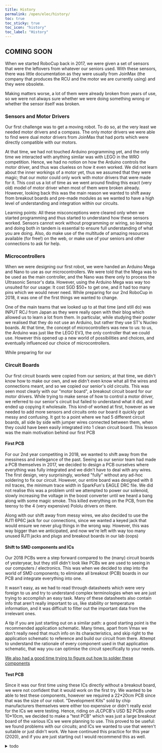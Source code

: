 ```yaml
---
title: History
permalink: /open/elec/history/
toc: true
toc_sticky: true
toc_icon: "history"
toc_label: "History"
---
```


## COMING SOON

When we started RoboCup back in 2017, we were given a set of sensors that were
the leftovers from whatever our seniors used. With these sensors, there was
little documentation as they were usually from JoinMax (the company that
produces the RCU and the motor we are currently using) and they were obsolete.

Making matters worse, a lot of them were already broken from years of use, so we
were not always sure whether we were doing something wrong or whether the sensor
itself was broken.

### Sensors and Motor Drivers

Our first challenge was to get a moving robot. To do so, at the very least we
needed motor drivers and a compass.<!--- link to components section on IMU --->
The only motor drivers we were able to find were dual motor drivers from
JoinMax<!--- link to product page ---> that had ports which were directly
compatible with our motors.

At that time, we had not touched Arduino programming yet, and the only time we
interacted with anything similar was with LEGO in the WRO competition. Hence, we
had no notion on how the Arduino controls the motor driver, and thus was
clueless on how it even worked. We did not learn about the inner workings of a
motor yet, thus we assumed that they were magic; that our motor could only work
with motor drivers that were made for it. This cost us a lot of time as we went
around finding this exact (very old) model of motor driver when most of them
were broken already. However, looking back this was the main reason we wanted to
shift away from breakout boards and pre-made modules as we wanted to have a high
level of understanding and integration within our circuits.

Learning points: All these misconceptions were cleared only when we started
programming and thus started to understand how these sensors worked. Sensors
cannot work without programming or wiring, so learning and doing both in tandem
is essential to ensure full understanding of what you are doing. Also, do make
use of the multitude of amazing resources available (for free!) on the web, or
make use of your seniors and other connections to ask for help.

### Microcontrollers

When we were designing our first robot, we were handed an Arduino Mega and Nano
to use as our microcontrollers.<!---link the arduino stores here---> We were
told that the Mega was to be used as the main controller, and the Nano was there
only to process the Ultrasonic Sensor's data. However, using the Arduino Mega
was way too unsuited for our usage: It cost SGD \$50+ to get one, and it had too
many pins which we would never need. While preparing for our 2nd RoboCup in
2018, it was one of the first things we wanted to change.

One of the main teams that we looked up to at that time (and still do) was INPUT
RCJ from Japan<!---link---> as they were really open with their blog which
allowed us to learn a lot from them. In particular, while studying their poster
we realised that they do not use an Arduino, but rather they use ST's Nucleo
boards.<!---link---> At that time, the concept of microcontrollers was new to
us: to us, the Arduino was just like the LEGO EV3,<!---link---> the only
controller that we could use. However this opened up a new world of
possibilities and choices, and eventually influenced our choice of
microcontrollers.<!---link--->

While preparing for our

### Circuit Boards

Our first circuit boards were copied from our seniors; at that time, we didn't
know how to make our own, and we didn't even know what all the wires and
connections meant, and so we copied our senior's old circuits. This was seen
most clearly with our "motor board", a breakout circuit board for our motor
drivers. While trying to make sense of how to control a motor driver, we
referred to our senior's circuit but failed to understand what it did, and ended
up copying it wholesale. This kind-of worked at first, however as we needed to
add more sensors and circuits onto our board it quickly got messy and confusing.
It got to a point where we had 5 different circuit boards, all side by side with
jumper wires connected between them, when they could have been easily integrated
into 1 clean circuit board. This lesson was the main motivation behind our first
PCB<!---link it here---> <!---see if have any old photos--->

#### First PCB

For our 2nd year competiting in 2018, we wanted to shift away from the messiness
and inelegance of the past. Seeing as our senior team had made a PCB themselves
in 2017, we decided to design a PCB ourselves where everything was fully
integrated and we didn't have to deal with any wires. The first design, very
surprisingly, worked "fully" without any ad-hoc soldering to fix our circuit.
However, our entire board was designed with 8 mil traces, the minimum trace
width in SparkFun's EAGLE DRC file. We did not realise this was a problem until
we attempted to power our solenoid, slowly increasing the voltage in the boost
converter until we heard a bang along with some magic smoke. This killed
everything on the PCB, from the teensy to the 4 (very expensive) Pololu drivers
on there.<!---link to bottom about motor current investigation and boost--->

Along with our shift away from messy wires, we also decided to use the RJ11 6P6C
jack for our connections, since we wanted a keyed jack that would ensure we
never plug things in the wrong way. However, this was way bigger than we
anticipated, and now we're left with way too many unused RJ11 jacks and plugs
and breakout boards in our lab (oops)

#### Shift to SMD components and ICs

Our 2018 PCBs were a step forward compared to the (many) circuit boards of
yesteryear, but they still didn't look like PCBs we are used to seeing in our
computers / electronics. This was when we decided to step into the world of SMD
components; to eliminate all breakout (PCB) boards in our PCB and integrate
everything into one.

It wasn't easy, as we had to read through datasheets which were very foreign to
us and try to understand complex terminologies when we are just trying to
accomplish an easy task. Many of these datasheets also contain info that aren't
really important to us, like stability or temperature information, and it was
difficult to filter out the important data from the irrelevant ones.

A tip if you are just starting out on a similar path: a good starting point is
the recommended application schematic. Many times, apart from Vmax we don't
really need that much info on its characteristics, and skip right to the
application schematic to reference and build our circuit from there. Attempt to
understand the rationale of every component used in that application schematic,
that way you can optimise the circuit specifically to your needs.

[We also had a good time trying to figure out how to solder these components](/open/elec/soldering/)

#### Test PCB

Since it was our first time using these ICs directly without a breakout board,
we were not confident that it would work on the first try. We wanted to be able
to test these components, however we required a 22\*20cm PCB since that was the
size of our robot. "Development Kits" sold by chip manufacturers themselves were
either too expensive or didn't really exist for the ICs we were testing. Hence,
riding on JLCPCB's USD \$2 PCBs under 10\*10cm, we decided to make a "test PCB"
which was just a large breakout board of the various ICs we were planning to
use. This proved to be useful: we found problems with our circuits; and ICs we
wanted to use that weren't suitable or just didn't work. We have continued this
practice for this year (2020), and if you are just starting out I would
recommend this as well.

<details markdown=1><summary>todo</summary>

- general **BRIEF** "history" about our electronics (mostly to showcase learning
  process)
  - old perfboards and first forays into PCB
    - KC's drone and testing with ATMEGA328P
    - link to bottom pcb design (failures)
  - PCB design (failures)
  - too thin power traces in first PCB
    - lights flickering every time direction changed, or solenoid kick
    - investigations into motor current draw
      - justin's project, 12A when reversing!
  - 4 layer lmao
  - ground pour but didn't realise that it was only connected at one point
  - crosstalk but how we can't prevent it well

</details>

